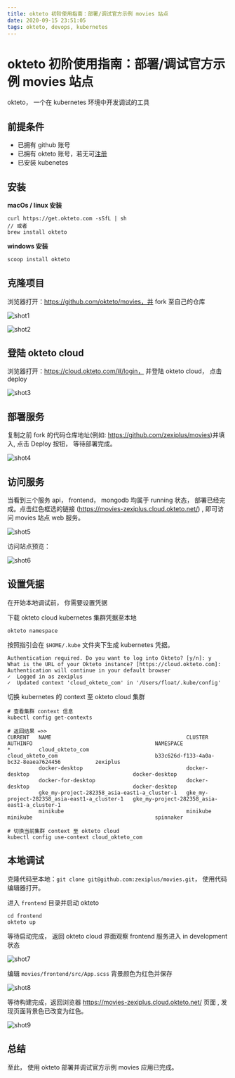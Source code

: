 ```yaml
---
title: okteto 初阶使用指南：部署/调试官方示例 movies 站点
date: 2020-09-15 23:51:05
tags: okteto, devops, kubernetes
---
```


# okteto 初阶使用指南：部署/调试官方示例 movies 站点

okteto， 一个在 kubernetes 环境中开发调试的工具



## 前提条件

* 已拥有 github 账号
* 已拥有 okteto 账号，若无可[注册](https://cloud.okteto.com/#/login)
* 已安装 kubenetes 



## 安装

**macOs / linux 安装**

```shell
curl https://get.okteto.com -sSfL | sh
// 或者
brew install okteto
```

**windows 安装**

```powershell
scoop install okteto
```



## 克隆项目

浏览器打开：https://github.com/okteto/movies，并 fork 至自己的仓库

![shot1](okteto/shot1.jpg)

![shot2](okteto/shot2.jpg)



## 登陆 okteto cloud

浏览器打开：https://cloud.okteto.com/#/login， 并登陆 okteto cloud， 点击 deploy

![shot3](okteto/shot3.jpg)





## 部署服务

复制之前 fork 的代码仓库地址(例如: https://github.com/zexiplus/movies)并填入, 点击 Deploy 按钮， 等待部署完成。

![shot4](okteto/shot4.jpg)



## 访问服务

当看到三个服务 api， frontend， mongodb 均属于 running 状态， 部署已经完成。点击红色框选的链接 (https://movies-zexiplus.cloud.okteto.net/) , 即可访问 movies 站点 web 服务。

![shot5](okteto/shot5.jpg)

访问站点预览：

![shot6](okteto/shot6.jpg)





## 设置凭据

在开始本地调试前， 你需要设置凭据

下载 okteto cloud kubernetes 集群凭据至本地

```shell
okteto namespace
```

按照指引会在 `$HOME/.kube` 文件夹下生成 kubernetes 凭据。

```shell
Authentication required. Do you want to log into Okteto? [y/n]: y
What is the URL of your Okteto instance? [https://cloud.okteto.com]:
Authentication will continue in your default browser
✓  Logged in as zexiplus
✓  Updated context 'cloud_okteto_com' in '/Users/float/.kube/config'
```

切换 kubernetes 的 context 至 okteto cloud 集群

```shell
# 查看集群 context 信息
kubectl config get-contexts

# 返回结果 =>>
CURRENT   NAME                                           CLUSTER                                        AUTHINFO                                       NAMESPACE
*         cloud_okteto_com                               cloud_okteto_com                               b33c626d-f133-4a0a-bc32-8eaea7624456           zexiplus
          docker-desktop                                 docker-desktop                                 docker-desktop                                 
          docker-for-desktop                             docker-desktop                                 docker-desktop                                 
          gke_my-project-282358_asia-east1-a_cluster-1   gke_my-project-282358_asia-east1-a_cluster-1   gke_my-project-282358_asia-east1-a_cluster-1   
          minikube                                       minikube                                       minikube                                       spinnaker

# 切换当前集群 context 至 okteto cloud
kubectl config use-context cloud_okteto_com
```





## 本地调试

克隆代码至本地：`git clone git@github.com:zexiplus/movies.git`， 使用代码编辑器打开。

进入 `frontend` 目录并启动 okteto 

```shell
cd frontend
okteto up
```

等待启动完成， 返回 okteto cloud 界面观察 frontend 服务进入 in development 状态

![shot7](okteto/shot7.jpg)

编辑 `movies/frontend/src/App.scss` 背景颜色为红色并保存

![shot8](okteto/shot8.jpg)

等待构建完成，返回浏览器 https://movies-zexiplus.cloud.okteto.net/ 页面 , 发现页面背景色已改变为红色。

![shot9](okteto/shot9.jpg)



## 总结

至此， 使用 okteto 部署并调试官方示例 movies 应用已完成。